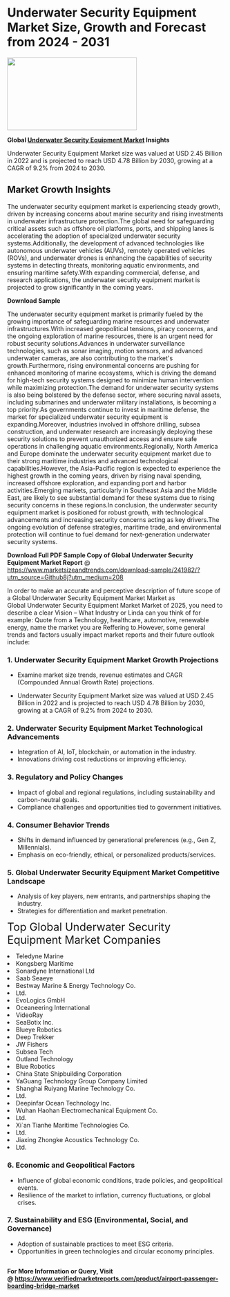 <H1>Underwater Security Equipment Market Size, Growth and Forecast from 2024 - 2031</H1><img class="aligncenter size-medium wp-image-584254" src="https://thirdeyenews.in/wp-content/uploads/2024/09/Global-Market-Research-300x168.jpeg" alt="" width="300" height="168" /><p><strong>Global&nbsp;<a href="https://www.marketsizeandtrends.com/download-sample/241982/?utm_source=Github8j?utm_medium=208">Underwater Security Equipment Market</a> Insights</strong></p><p>Underwater Security Equipment Market size was valued at USD 2.45 Billion in 2022 and is projected to reach USD 4.78 Billion by 2030, growing at a CAGR of 9.2% from 2024 to 2030.</p><p><h2>Market Growth Insights</h2> <p>The underwater security equipment market is experiencing steady growth, driven by increasing concerns about marine security and rising investments in underwater infrastructure protection.The global need for safeguarding critical assets such as offshore oil platforms, ports, and shipping lanes is accelerating the adoption of specialized underwater security systems.Additionally, the development of advanced technologies like autonomous underwater vehicles (AUVs), remotely operated vehicles (ROVs), and underwater drones is enhancing the capabilities of security systems in detecting threats, monitoring aquatic environments, and ensuring maritime safety.With expanding commercial, defense, and research applications, the underwater security equipment market is projected to grow significantly in the coming years.</p> <p><strong>Download Sample</strong></p> <p>The underwater security equipment market is primarily fueled by the growing importance of safeguarding marine resources and underwater infrastructures.With increased geopolitical tensions, piracy concerns, and the ongoing exploration of marine resources, there is an urgent need for robust security solutions.Advances in underwater surveillance technologies, such as sonar imaging, motion sensors, and advanced underwater cameras, are also contributing to the market's growth.Furthermore, rising environmental concerns are pushing for enhanced monitoring of marine ecosystems, which is driving the demand for high-tech security systems designed to minimize human intervention while maximizing protection.The demand for underwater security systems is also being bolstered by the defense sector, where securing naval assets, including submarines and underwater military installations, is becoming a top priority.As governments continue to invest in maritime defense, the market for specialized underwater security equipment is expanding.Moreover, industries involved in offshore drilling, subsea construction, and underwater research are increasingly deploying these security solutions to prevent unauthorized access and ensure safe operations in challenging aquatic environments.Regionally, North America and Europe dominate the underwater security equipment market due to their strong maritime industries and advanced technological capabilities.However, the Asia-Pacific region is expected to experience the highest growth in the coming years, driven by rising naval spending, increased offshore exploration, and expanding port and harbor activities.Emerging markets, particularly in Southeast Asia and the Middle East, are likely to see substantial demand for these systems due to rising security concerns in these regions.In conclusion, the underwater security equipment market is positioned for robust growth, with technological advancements and increasing security concerns acting as key drivers.The ongoing evolution of defense strategies, maritime trade, and environmental protection will continue to fuel demand for next-generation underwater security systems.<p><span class=""><strong>Download Full PDF Sample Copy of Global Underwater Security Equipment Market Report</strong> @ <a href="https://www.marketsizeandtrends.com/download-sample/241982/?utm_source=Github8j?utm_medium=208" target="_blank">https://www.marketsizeandtrends.com/download-sample/241982/?utm_source=Github8j?utm_medium=208</a></span></p><p>In order to make an accurate and perceptive description of future scope of a Global&nbsp;Underwater Security Equipment Market Market as Global&nbsp;Underwater Security Equipment Market Market of 2025, you need to describe a clear Vision &ndash; What Industry or Linda can you think of for example: Quote from a Technology, healthcare, automotive, renewable energy, name the market you are Reffering to.However, some general trends and factors usually impact market reports and their future outlook include:</p><h3>1.&nbsp;<strong>Underwater Security Equipment Market Growth Projections</strong></h3><ul><li>Examine market size trends, revenue estimates and CAGR (Compounded Annual Growth Rate) projections.</li><li><p>Underwater Security Equipment Market size was valued at USD 2.45 Billion in 2022 and is projected to reach USD 4.78 Billion by 2030, growing at a CAGR of 9.2% from 2024 to 2030.</p></li></ul><h3>2.&nbsp;<strong>Underwater Security Equipment Market Technological Advancements</strong></h3><ul><li>Integration of AI, IoT, blockchain, or automation in the industry.</li><li>Innovations driving cost reductions or improving efficiency.</li></ul><h3>3.&nbsp;<strong>Regulatory and Policy Changes</strong></h3><ul><li>Impact of global and regional regulations, including sustainability and carbon-neutral goals.</li><li>Compliance challenges and opportunities tied to government initiatives.</li></ul><h3>4.&nbsp;<strong>Consumer Behavior Trends</strong></h3><ul><li>Shifts in demand influenced by generational preferences (e.g., Gen Z, Millennials).</li><li>Emphasis on eco-friendly, ethical, or personalized products/services.</li></ul><h3>5.&nbsp;<strong>Global Underwater Security Equipment Market Competitive Landscape</strong></h3><ul><li>Analysis of key players, new entrants, and partnerships shaping the industry.</li><li>Strategies for differentiation and market penetration.</li></ul><p data-pm-slice="1 1 []"><span style="color: inherit; font-family: inherit; font-size: 25px;">Top Global Underwater Security Equipment Market Companies</span></p><div class="" data-test-id=""><p><li>Teledyne Marine</li><li> Kongsberg Maritime</li><li> Sonardyne International Ltd</li><li> Saab Seaeye</li><li> Bestway Marine & Energy Technology Co.</li><li> Ltd.</li><li> EvoLogics GmbH</li><li> Oceaneering International</li><li> VideoRay</li><li> SeaBotix Inc.</li><li> Blueye Robotics</li><li> Deep Trekker</li><li> JW Fishers</li><li> Subsea Tech</li><li> Outland Technology</li><li> Blue Robotics</li><li> China State Shipbuilding Corporation</li><li> YaGuang Technology Group Company Limited</li><li> Shanghai Ruiyang Marine Technology Co.</li><li> Ltd.</li><li> Deepinfar Ocean Technology Inc.</li><li> Wuhan Haohan Electromechanical Equipment Co.</li><li> Ltd.</li><li> Xi`an Tianhe Maritime Technologies Co.</li><li> Ltd.</li><li> Jiaxing Zhongke Acoustics Technology Co.</li><li> Ltd.</li></p></div><h3>6.&nbsp;<strong>Economic and Geopolitical Factors</strong></h3><ul><li>Influence of global economic conditions, trade policies, and geopolitical events.</li><li>Resilience of the market to inflation, currency fluctuations, or global crises.</li></ul><h3>7.&nbsp;<strong>Sustainability and ESG (Environmental, Social, and Governance)</strong></h3><ul><li>Adoption of sustainable practices to meet ESG criteria.</li><li>Opportunities in green technologies and circular economy principles.</li></ul><h2><strong style="font-size: 14px;">For More Information or Query, Visit @&nbsp;</strong><a style="background-color: #ffffff; font-size: 14px;" href="https://www.marketsizeandtrends.com/report/underwater-security-equipment-market/" target="_blank">https://www.verifiedmarketreports.com/product/airport-passenger-boarding-bridge-market</a></h2>